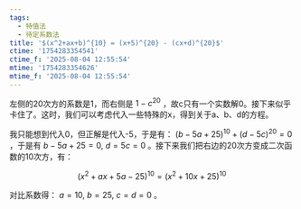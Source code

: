 ```yaml
---
tags:
  - 特值法
  - 待定系数法
title: '$(x^2+ax+b)^{10} = (x+5)^{20} - (cx+d)^{20}$'
ctime: '1754283354541'
ctime_f: '2025-08-04 12:55:54'
mtime: '1754283354626'
mtime_f: '2025-08-04 12:55:54'
---
```

左侧的20次方的系数是1，而右侧是 $1-c^{20}$ ，故c只有一个实数解0。接下来似乎卡住了。这时，我们可以考虑代入一些特殊的x，得到关于a、b、d的方程。

我只能想到代入0，但正解是代入-5，于是有： $(b-5a+25)^{10} + (d-5c)^{20} = 0$ ，于是有 $b-5a+25 = 0,\ d = 5c = 0$ 。接下来我们把右边的20次方变成二次函数的10次方，有：

$$
(x^2 + ax + 5a-25)^{10} = (x^2 + 10x + 25)^{10}
$$

对比系数得： $a = 10,\ b = 25,\ c = d = 0$ 。
